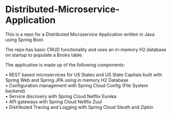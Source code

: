 # Distributed-Microservice-Application

This is a repo for a Distributed Microservice Application written in Java using Spring Boot. 

The repo has basic CRUD functionality and uses an in-memory H2 database on startup to populate a Books table.

The application is made up of the following components:

• REST based microservices for US States and US State Capitals built with Spring Web and Spring JPA using in memory H2 Database <br />
• Configuration management with Spring Cloud Config (File System backend) <br />
• Service discovery with Spring Cloud Netflix Eureka <br />
• API gateways with Spring Cloud Netflix Zuul <br />
• Distributed Tracing and Logging with Spring Cloud Sleuth and Zipkin
